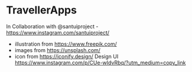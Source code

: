 # TravellerApps

In Collaboration with @santuiproject - https://www.instagram.com/santuiproject/
  - illustration from https://www.freepik.com/
  - images from https://unsplash.com/
  - icon from https://iconify.design/
Design UI https://www.instagram.com/p/CUe-wIdvRbq/?utm_medium=copy_link
